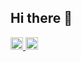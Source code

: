 ## Hi there 👋

<p align="left">
  <a href="https://github.com/hayase-m">
    <img height="20" src="https://komarev.com/ghpvc/?username=Keichan15" />
  </a>
  <a href="https://github.com/hayase-m">
    <img height="20" src="https://img.shields.io/github/followers/Keichan15?label=follow&logo=github&style=flat" />
  </a>

</p>

<!--
**hayase-m/hayase-m** is a ✨ _special_ ✨ repository because its `README.md` (this file) appears on your GitHub profile.

Here are some ideas to get you started:

- 🔭 I’m currently working on ...
- 🌱 I’m currently learning ...
- 👯 I’m looking to collaborate on ...
- 🤔 I’m looking for help with ...
- 💬 Ask me about ...
- 📫 How to reach me: ...
- 😄 Pronouns: ...
- ⚡ Fun fact: ...
-->
